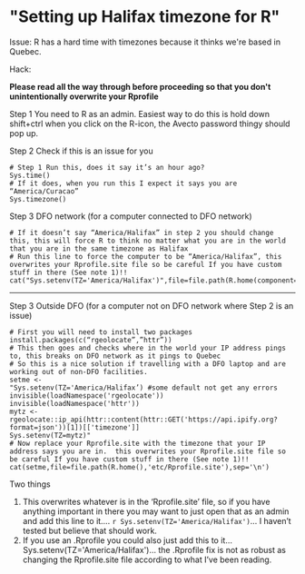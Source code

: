 # "Setting up Halifax timezone for R"

Issue: R has a hard time with timezones because it thinks we're based in Quebec. 

Hack:

**Please read all the way through before proceeding so that you don't unintentionally overwrite your Rprofile**

Step 1
You need to R as an admin. Easiest way to do this is hold down shift+ctrl when you click on the R-icon, the Avecto password thingy should pop up.

Step 2
Check if this is an issue for you
```{r}
# Step 1 Run this, does it say it’s an hour ago?
Sys.time()
# If it does, when you run this I expect it says you are “America/Curacao”
Sys.timezone()
```

Step 3 DFO network (for a computer connected to DFO network)
```{r}
# If it doesn’t say “America/Halifax” in step 2 you should change this, this will force R to think no matter what you are in the world that you are in the same timezone as Halifax
# Run this line to force the computer to be “America/Halifax”, this overwrites your Rprofile.site file so be careful If you have custom stuff in there (See note 1)!!
cat("Sys.setenv(TZ='America/Halifax')",file=file.path(R.home(component="etc"),'Rprofile.site'),sep='\n')
```
--------------------------------------------------
Step 3 Outside DFO (for a computer not on DFO network where Step 2 is an issue)

```{r}
# First you will need to install two packages
install.packages(c(“rgeolocate”,”httr”))
# This then goes and checks where in the world your IP address pings to, this breaks on DFO network as it pings to Quebec
# So this is a nice solution if travelling with a DFO laptop and are working out of non-DFO facilities.
setme <- 
"Sys.setenv(TZ='America/Halifax’) #some default not get any errors
invisible(loadNamespace('rgeolocate'))
invisible(loadNamespace('httr'))
mytz <- rgeolocate::ip_api(httr::content(httr::GET('https://api.ipify.org?format=json'))[1])[['timezone']]
Sys.setenv(TZ=mytz)"
# Now replace your Rprofile.site with the timezone that your IP address says you are in.  this overwrites your Rprofile.site file so be careful If you have custom stuff in there (See note 1)!!
cat(setme,file=file.path(R.home(),'etc/Rprofile.site'),sep='\n')
```

Two things
1.	This overwrites whatever is in the ‘Rprofile.site’ file, so if you have anything important in there you may want to just open that as an admin and add this line to it….  `r Sys.setenv(TZ='America/Halifax')`… I haven’t tested but believe that should work.
2.	If you use an .Rprofile you could also just add this to it… Sys.setenv(TZ='America/Halifax')…  the .Rprofile fix is not as robust as changing the Rprofile.site file according to what I’ve been reading.
